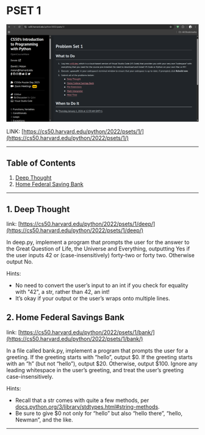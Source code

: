 
# PSET 1
![Pset1](pset1.png)

LINK: [https://cs50.harvard.edu/python/2022/psets/1/](https://cs50.harvard.edu/python/2022/psets/1/)
 
 ---

## Table of Contents
1. [Deep Thought](#1-deep-thought)
2. [Home Federal Saving Bank](#2-home-federal-savings-bank)

---

## 1. Deep Thought
link: [https://cs50.harvard.edu/python/2022/psets/1/deep/](https://cs50.harvard.edu/python/2022/psets/1/deep/)

In deep.py, implement a program that prompts the user for the answer to the Great Question of Life, the Universe and Everything, outputting Yes if the user inputs 42 or (case-insensitively) forty-two or forty two. Otherwise output No.

Hints:
 - No need to convert the user’s input to an int if you check for equality with "42", a str, rather than 42, an int!
 - It’s okay if your output or the user’s wraps onto multiple lines.

## 2. Home Federal Savings Bank
link: [https://cs50.harvard.edu/python/2022/psets/1/bank/](https://cs50.harvard.edu/python/2022/psets/1/bank/)

In a file called bank.py, implement a program that prompts the user for a greeting. If the greeting starts with “hello”, output $0. If the greeting starts with an “h” (but not “hello”), output $20. Otherwise, output $100. Ignore any leading whitespace in the user’s greeting, and treat the user’s greeting case-insensitively.

Hints:
 - Recall that a str comes with quite a few methods, per [docs.python.org/3/library/stdtypes.html#string-methods](docs.python.org/3/library/stdtypes.html#string-methods).
 - Be sure to give $0 not only for “hello” but also “hello there”, “hello, Newman”, and the like.

---

